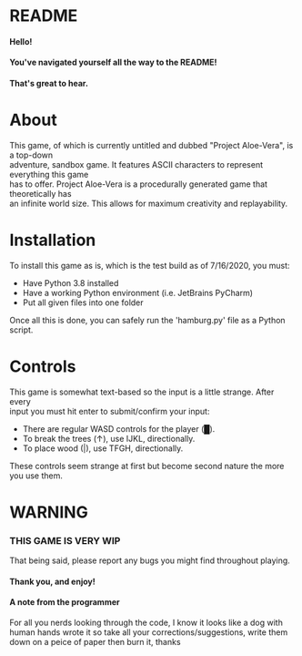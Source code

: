 # README
#### Hello!

#### You've navigated yourself all the way to the README!

#### That's great to hear.
# About
This game, of which is currently untitled and dubbed "Project Aloe-Vera", is a top-down\
adventure, sandbox game. It features ASCII characters to represent everything this game\
has to offer. Project Aloe-Vera is a procedurally generated game that theoretically has\
an infinite world size. This allows for maximum creativity and replayability.


# Installation
To install this game as is, which is the test build as of 7/16/2020, you must:

- Have Python 3.8 installed
- Have a working Python environment (i.e. JetBrains PyCharm)
- Put all given files into one folder

Once all this is done, you can safely run the 'hamburg.py' file as a Python script.

# Controls
This game is somewhat text-based so the input is a little strange. After every\
input you must hit enter to submit/confirm your input:

- There are regular WASD controls for the player (█).
- To break the trees (↑), use IJKL, directionally.
- To place wood (|), use TFGH, directionally.

These controls seem strange at first but become second nature the more you use them.
# WARNING
### THIS GAME IS VERY WIP
That being said, please report any bugs you might find throughout playing.

#### Thank you, and enjoy!


#### A note from the programmer
For all you nerds looking through the code, I know it looks like a dog with human hands wrote it so take all your corrections/suggestions, write them down on a peice of paper then burn it, thanks
